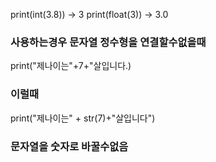 print(int(3.8)) -> 3
print(float(3)) -> 3.0


### 사용하는경우 문자열 정수형을 연결할수없을때
print("제나이는"+7+"살입니다.)
### 이럴때
print("제나이는" + str(7)+"살입니다")
### 문자열을 숫자로 바꿀수없음